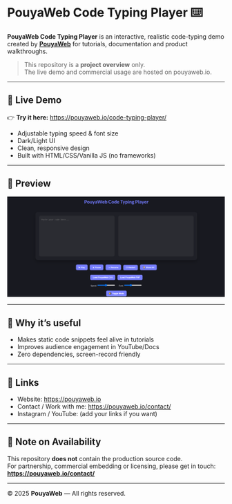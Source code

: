 # PouyaWeb Code Typing Player ⌨️

**PouyaWeb Code Typing Player** is an interactive, realistic code-typing demo created by **[PouyaWeb](https://pouyaweb.io)** for tutorials, documentation and product walkthroughs.

> This repository is a **project overview** only.  
> The live demo and commercial usage are hosted on pouyaweb.io.

---

## 🚀 Live Demo
👉 **Try it here:** https://pouyaweb.io/code-typing-player/

- Adjustable typing speed & font size  
- Dark/Light UI  
- Clean, responsive design  
- Built with HTML/CSS/Vanilla JS (no frameworks)

---

## 📸 Preview
![Preview](code-typing-player.png)

---

## 🧭 Why it’s useful
- Makes static code snippets feel alive in tutorials
- Improves audience engagement in YouTube/Docs
- Zero dependencies, screen-record friendly

---

## 🔗 Links
- Website: https://pouyaweb.io  
- Contact / Work with me: https://pouyaweb.io/contact/  
- Instagram / YouTube: (add your links if you want)

---

## 🧾 Note on Availability
This repository **does not** contain the production source code.  
For partnership, commercial embedding or licensing, please get in touch: **https://pouyaweb.io/contact/**

---

© 2025 **PouyaWeb** — All rights reserved.
